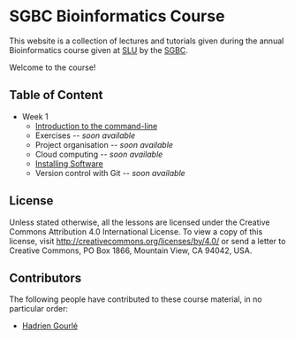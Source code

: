 # SGBC Bioinformatics Course

This website is a collection of lectures and tutorials given during the annual Bioinformatics course given at [SLU](https://www.slu.se) by the [SGBC](http://sgbc.slu.se).

Welcome to the course!

## Table of Content

* Week 1
    * [Introduction to the command-line](unix)
    * Exercises *-- soon available*
    * Project organisation *-- soon available*
    * Cloud computing *-- soon available*
    * [Installing Software](software.md)
    * Version control with Git *-- soon available*

## License

Unless stated otherwise, all the lessons are licensed under the Creative Commons Attribution 4.0 International License.
To view a copy of this license, visit <http://creativecommons.org/licenses/by/4.0/> or send a letter to Creative Commons, PO Box 1866, Mountain View, CA 94042, USA.

## Contributors

The following people have contributed to these course material, in no particular order:

* [Hadrien Gourlé](https://github.com/HadrienG)
